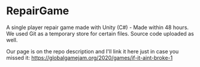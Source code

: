 # RepairGame
A single player repair game made with Unity (C#) - Made within 48 hours.
We used Git as a temporary store for certain files. Source code uploaded as well.

Our page is on the repo description and I'll link it here just in case you missed it:
https://globalgamejam.org/2020/games/if-it-aint-broke-1
